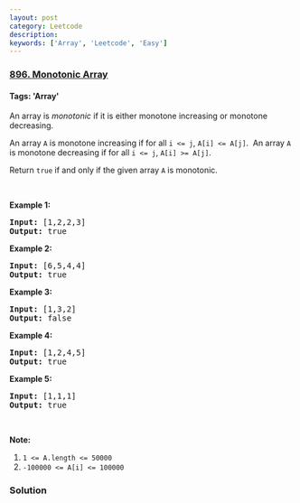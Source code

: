 ```yaml
---
layout: post
category: Leetcode
description: 
keywords: ['Array', 'Leetcode', 'Easy']
---
```

### [896. Monotonic Array](https://leetcode.com/problems/monotonic-array)

#### Tags: 'Array'

<div class="content__u3I1 question-content__JfgR"><div><p>An array is <em>monotonic</em> if it is either monotone increasing or monotone decreasing.</p>
<p>An array <code>A</code> is monotone increasing if for all <code>i &lt;= j</code>, <code>A[i] &lt;= A[j]</code>.  An array <code>A</code> is monotone decreasing if for all <code>i &lt;= j</code>, <code>A[i] &gt;= A[j]</code>.</p>
<p>Return <code>true</code> if and only if the given array <code>A</code> is monotonic.</p>
<p> </p>
<ol>
</ol>
<div>
<p><strong>Example 1:</strong></p>
<pre><strong>Input: </strong><span id="example-input-1-1">[1,2,2,3]</span>
<strong>Output: </strong><span id="example-output-1">true</span>
</pre>
<div>
<p><strong>Example 2:</strong></p>
<pre><strong>Input: </strong><span id="example-input-2-1">[6,5,4,4]</span>
<strong>Output: </strong><span id="example-output-2">true</span>
</pre>
<div>
<p><strong>Example 3:</strong></p>
<pre><strong>Input: </strong><span id="example-input-3-1">[1,3,2]</span>
<strong>Output: </strong><span id="example-output-3">false</span>
</pre>
<div>
<p><strong>Example 4:</strong></p>
<pre><strong>Input: </strong><span id="example-input-4-1">[1,2,4,5]</span>
<strong>Output: </strong><span id="example-output-4">true</span>
</pre>
<div>
<p><strong>Example 5:</strong></p>
<pre><strong>Input: </strong><span id="example-input-5-1">[1,1,1]</span>
<strong>Output: </strong><span id="example-output-5">true</span>
</pre>
<p> </p>
<p><strong>Note:</strong></p>
<ol>
<li><code>1 &lt;= A.length &lt;= 50000</code></li>
<li><code>-100000 &lt;= A[i] &lt;= 100000</code></li>
</ol>
</div>
</div>
</div>
</div>
</div>
</div></div>

### Solution
